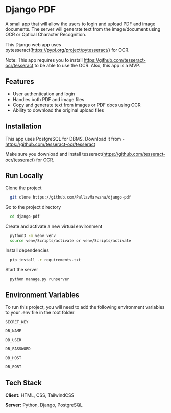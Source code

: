 
# Django PDF

A small app that will allow the users to login and upload PDF and image documents. The server will generate text from the image/document using OCR or Optical Character Recognition.

This Django web app uses pytesseract(https://pypi.org/project/pytesseract/) for OCR.

Note: This app requires you to install https://github.com/tesseract-ocr/tesseract to be able to use the OCR. Also, this app is a MVP.

## Features

- User authentication and login
- Handles both PDF and image files 
- Copy and generate text from images or PDF docs using OCR
- Ability to download the original upload files

## Installation

This app uses PostgreSQL for DBMS. Download it from - https://github.com/tesseract-ocr/tesseract

Make sure you download and install tesseract(https://github.com/tesseract-ocr/tesseract) for OCR.

## Run Locally

Clone the project

```bash
  git clone https://github.com/PallavMarwaha/django-pdf
```

Go to the project directory

```bash
  cd django-pdf
```

Create and activate a new virtual environment

```bash
  python3 -m venv venv
  source venv/Scripts/activate or venv/Scripts/activate
```

Install dependencies

```bash
  pip install -r requirements.txt
```

Start the server

```bash
  python manage.py runserver
```


## Environment Variables

To run this project, you will need to add the following environment variables to your .env file in the root folder

`SECRET_KEY`

`DB_NAME`

`DB_USER`

`DB_PASSWORD`

`DB_HOST`

`DB_PORT`


## Tech Stack

**Client:** HTML, CSS, TailwindCSS

**Server:** Python, Django, PostgreSQL





